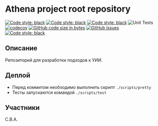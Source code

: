 # Athena project root repository

<a href="https://www.python.org/"><img alt="Code style: black" src="https://img.shields.io/badge/Python-3.10-blue?logo=python"></a>
<a href="https://github.com/python/mypy"><img alt="Code style: black" src="https://img.shields.io/badge/MyPy-0.942-blue"></a>
<a href="https://github.com/pycqa/isort"><img alt="Code style: black" src="https://img.shields.io/badge/isort-5.10.1-blue"></a>
![Unit Tests](https://github.com/fizteh95/Athena/actions/workflows/tests-and-lint.yml/badge.svg)
[![codecov](https://codecov.io/gh/fizteh95/Athena/branch/master/graph/badge.svg)](https://codecov.io/gh/fizteh95/Athena)
<a href="https://github.com/fizteh95/Athena"><img alt="GitHub code size in bytes" src="https://img.shields.io/github/languages/code-size/fizteh95/Athena"></a>
<a href="https://github.com/fizteh95/Athena/issues"><img alt="GitHub issues" src="https://img.shields.io/github/issues/fizteh95/Athena"></a>
<a href="https://github.com/psf/black"><img alt="Code style: black" src="https://img.shields.io/badge/code%20style-black-000000.svg"></a>
## Описание
Репозиторий для разработки подходов к УИИ.
## Деплой
- Перед коммитом необходимо выполнить скрипт `./scripts/pretty`  
- Тесты запускаются командой `./scripts/test`
## Участники
С.В.А.
